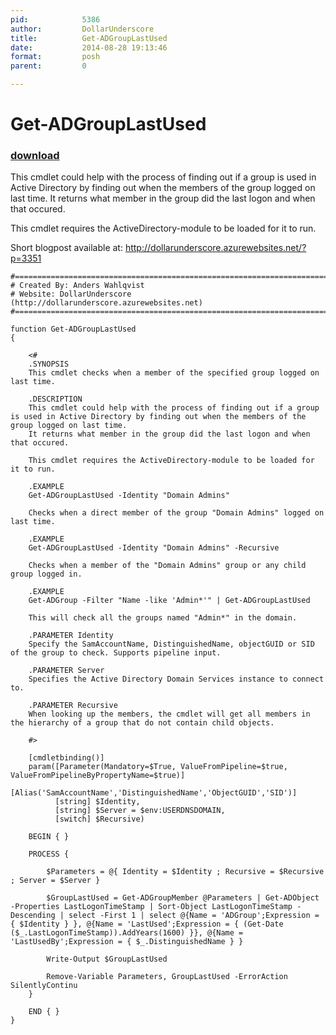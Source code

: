 ```yaml
---
pid:            5386
author:         DollarUnderscore
title:          Get-ADGroupLastUsed
date:           2014-08-28 19:13:46
format:         posh
parent:         0

---
```


# Get-ADGroupLastUsed

### [download](//scripts/5386.ps1)

This cmdlet could help with the process of finding out if a group is used in Active Directory by finding out when the members of the group logged on last time.
It returns what member in the group did the last logon and when that occured.

This cmdlet requires the ActiveDirectory-module to be loaded for it to run.

Short blogpost available at:
http://dollarunderscore.azurewebsites.net/?p=3351

```posh
#========================================================================
# Created By: Anders Wahlqvist
# Website: DollarUnderscore (http://dollarunderscore.azurewebsites.net)
#========================================================================

function Get-ADGroupLastUsed
{

    <#
    .SYNOPSIS
    This cmdlet checks when a member of the specified group logged on last time.

    .DESCRIPTION
    This cmdlet could help with the process of finding out if a group is used in Active Directory by finding out when the members of the group logged on last time.
    It returns what member in the group did the last logon and when that occured.

    This cmdlet requires the ActiveDirectory-module to be loaded for it to run.

    .EXAMPLE
    Get-ADGroupLastUsed -Identity "Domain Admins"

    Checks when a direct member of the group "Domain Admins" logged on last time.

    .EXAMPLE
    Get-ADGroupLastUsed -Identity "Domain Admins" -Recursive

    Checks when a member of the "Domain Admins" group or any child group logged in.

    .EXAMPLE
    Get-ADGroup -Filter "Name -like 'Admin*'" | Get-ADGroupLastUsed

    This will check all the groups named "Admin*" in the domain.

    .PARAMETER Identity
    Specify the SamAccountName, DistinguishedName, objectGUID or SID of the group to check. Supports pipeline input.

    .PARAMETER Server
    Specifies the Active Directory Domain Services instance to connect to.

    .PARAMETER Recursive
    When looking up the members, the cmdlet will get all members in the hierarchy of a group that do not contain child objects.

    #>

    [cmdletbinding()]
    param([Parameter(Mandatory=$True, ValueFromPipeline=$true, ValueFromPipelineByPropertyName=$true)]
          [Alias('SamAccountName','DistinguishedName','ObjectGUID','SID')]
          [string] $Identity,
          [string] $Server = $env:USERDNSDOMAIN,
          [switch] $Recursive)

    BEGIN { }

    PROCESS {

        $Parameters = @{ Identity = $Identity ; Recursive = $Recursive ; Server = $Server }

        $GroupLastUsed = Get-ADGroupMember @Parameters | Get-ADObject -Properties LastLogonTimeStamp | Sort-Object LastLogonTimeStamp -Descending | select -First 1 | select @{Name = 'ADGroup';Expression = { $Identity } }, @{Name = 'LastUsed';Expression = { (Get-Date ($_.LastLogonTimeStamp)).AddYears(1600) }}, @{Name = 'LastUsedBy';Expression = { $_.DistinguishedName } }

        Write-Output $GroupLastUsed

        Remove-Variable Parameters, GroupLastUsed -ErrorAction SilentlyContinu
    }

    END { }
}
```
